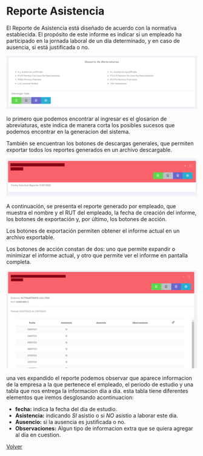 # Reporte Asistencia

El Reporte de Asistencia está diseñado de acuerdo con la normativa establecida. El propósito de este informe es indicar si un empleado ha participado en la jornada laboral de un día determinado, y en caso de ausencia, si está justificada o no.


![abrev](./img/asistencia0.png)

lo primero que podemos encontrar al ingresar es el glosarion de abreviaturas, este indica de manera corta los posibles sucesos que podemos encontrar en la generacion del sistema.

También se encuentran los botones de descargas generales, que permiten exportar todos los reportes generados en un archivo descargable.

![reporte](./img/asistencia1.png)

A continuación, se presenta el reporte generado por empleado, que muestra el nombre y el RUT del empleado, la fecha de creación del informe, los botones de exportación y, por último, los botones de acción.

Los botones de exportación permiten obtener el informe actual en un archivo exportable.

Los botones de acción constan de dos: uno que permite expandir o minimizar el informe actual, y otro que permite ver el informe en pantalla completa.

![vista](./img/asistencia2.png)

una ves expandido el reporte podemos observar que aparece informacion de la empresa a la que pertenece el empleado, el periodo de estudio y una tabla que nos entrega la informacion dia a dia. esta tabla tiene diferentes elementos que iremos desglosando acontinuacion:

* __fecha:__ indica la fecha del dia de estudio.
* __Asistencia:__ indicando _SI_ asistio o si _NO_ asistio a laborar este dia.
* __Ausencio:__ si la ausencia es justificada o no.
* __Observaciones:__ Algun tipo de informacion extra que se quiera agregar al dia en cuestion.

[Volver](./Reportes.MD)

